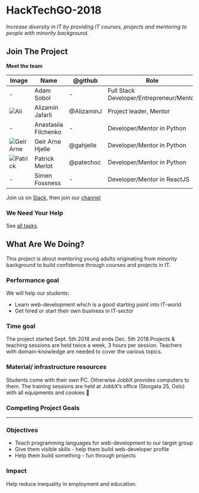 # HackTechGO-2018

_Increase diversity in IT by providing IT courses, projects and mentoring to people with minority background._

## Join The Project

**Meet the team**

| Image                                                 | Name                 | @github    | Role                                     | Working on       |
|-------------------------------------------------------|----------------------|------------|------------------------------------------|------------------|
| -                                                     | Adam Sobol           | -          | Full Stack Developer/Entrepreneur/Mentor | HackTechGo! 2018 |
| ![Ali](https://github.com/AlizaminJ.png?size=64)      | Alizamin Jafarli     | @AlizaminJ | Project leader, Mentor                   | HackTechGo! 2018 |
| -                                                     | Anastasiia Filchenko | -          | Developer/Mentor in Python               | HackTechGo! 2018 |
| ![Geir Arne](https://github.com/gahjelle.png?size=64) | Geir Arne Hjelle     | @gahjelle  | Developer/Mentor in Python               | HackTechGo! 2018 |
| ![Patrick](https://github.com/patechoc.png?size=64)   | Patrick Merlot       | @patechoc  | Developer/Mentor in Python               | HackTechGo! 2018 |
| -                                                     | Simen Fossness       | -          | Developer/Mentor in ReactJS              | HackTechGo! 2018 |

Join us on [Slack](http://dataforgood.no/contact-us/), then join our [channel](https://dataforgood-norway.slack.com/messages/CCSH2TLRW/)


### We Need Your Help

See [all tasks](https://github.com/DataForGood-Norway/HackTechGO-2018/issues).


## What Are We Doing?

This project is about mentoring young adults originating from minority background to build confidence through courses and projects in IT.

### **Performance goal**

We will help our students:

* Learn web-development which is a good starting point into IT-world
* Get hired or start their own business in IT-sector

### **Time goal**

The project started Sept. 5th 2018 and ends Dec. 5th 2018.Projects & teaching sessions are held twice a week, 3 hours per session. Teachers with domain-knowledge are needed to cover the various topics.

### **Material/ infrastructure resources**

Students come with their own PC. Otherwise JobbX provides computers to them. The training sessions are held at JobbX’s office (Storgata 25, Oslo)  with all equipments and cookies :cookie:

### **Competing Project Goals**

---

### **Objectives**

* Teach programming languages for web-development to our target group
* Give them visible skills - help them build web-developer profile
* Help them build something - fun through projects

### **Impact**

Help reduce inequality in employment and education. 




